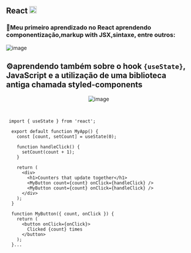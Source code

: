 
  ## React <img width = 20 height = 20 src = "https://media.giphy.com/media/v1.Y2lkPTc5MGI3NjExemo0eGo0NGg0cWhoZm11ZnUyOG02cjl1eHNiYjR4YTdmOTNuZzRjNCZlcD12MV9pbnRlcm5hbF9naWZfYnlfaWQmY3Q9cw/eNAsjO55tPbgaor7ma/giphy.gif">
  ### 📌Meu primeiro aprendizado no React aprendendo componentização,markup with JSX,sintaxe, entre outros:

  ![image](https://github.com/MatRogax/Calculadora_react/assets/105300337/8f0bd672-e198-4b19-823c-e835dcec9e61)


 ## ⚙️aprendendo também sobre o hook `{useState}`, JavaScript e a utilização de uma biblioteca antiga chamada styled-components 

 <div align = "center" >
  
![image](https://github.com/MatRogax/Calculadora_react/assets/105300337/527af81b-b542-474a-b04a-843e1ce02750)

</div>
<br>


     import { useState } from 'react';

      export default function MyApp() {
        const [count, setCount] = useState(0);
    
        function handleClick() {
          setCount(count + 1);
        }
      
        return (
          <div>
            <h1>Counters that update together</h1>
            <MyButton count={count} onClick={handleClick} />
            <MyButton count={count} onClick={handleClick} />
          </div>
        );
      }
    
      function MyButton({ count, onClick }) {
        return (
          <button onClick={onClick}>
            Clicked {count} times
          </button>
        );
      }...
    

  

<br>
<br>







